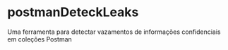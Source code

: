 # postmanDeteckLeaks
Uma ferramenta para detectar vazamentos de informações confidenciais em coleções Postman
